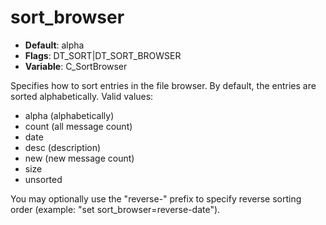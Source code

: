 # sort_browser

- **Default**: alpha
- **Flags**: DT_SORT|DT_SORT_BROWSER
- **Variable**: C_SortBrowser

Specifies how to sort entries in the file browser.  By default, the
entries are sorted alphabetically.  Valid values:
- alpha (alphabetically)
- count (all message count)
- date
- desc (description)
- new (new message count)
- size
- unsorted

You may optionally use the "reverse-" prefix to specify reverse sorting
order (example: "set sort_browser=reverse-date").
